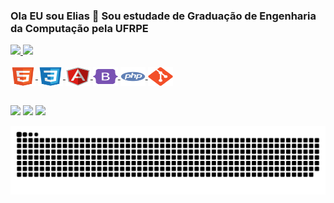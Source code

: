 ### Ola EU sou Elias 👋 Sou estudade de Graduação de Engenharia da Computação pela UFRPE

<div>
  <a href="https://github.com/hellyaxs">
  <img height="180em" src="https://github-readme-stats.vercel.app/api?username=hellyaxs&show_icons=true&theme=dracula&include_all_commits=true&count_private=true"/>
  <img height="180em" src="https://github-readme-stats.vercel.app/api/top-langs/?username=hellyaxs&layout=compact&langs_count=7&theme=dracula"/>
</div>
  
  </br>
  <div style="display: inline_block">
  <img align="center" alt="Elias-HTML" height="30" width="40" src="https://raw.githubusercontent.com/devicons/devicon/master/icons/html5/html5-original.svg">
  <img align="center" alt="Elias-CSS" height="30" width="40" src="https://raw.githubusercontent.com/devicons/devicon/master/icons/css3/css3-original.svg">
  <img align="center" alt="angular-php" height="30" width="40"src="https://raw.githubusercontent.com/devicons/devicon/9f4f5cdb393299a81125eb5127929ea7bfe42889/icons/angularjs/angularjs-original.svg">
  <img align="center" alt="Bootstrap-php" height="30" width="40" src="https://raw.githubusercontent.com/devicons/devicon/9f4f5cdb393299a81125eb5127929ea7bfe42889/icons/bootstrap/bootstrap-plain.svg">
  <img align="center" alt="CSS" height="30" width="40" src="https://github.com/devicons/devicon/blob/master/icons/php/php-plain.svg">
  <img align="center" alt="git" height="30" width="40" src="https://github.com/devicons/devicon/blob/master/icons/git/git-original.svg">
  
  </div></br>

  <div> 
  
 <a href="https://instagram.com/elias.vito13" target="_blank"><img src="https://img.shields.io/badge/-Instagram-%23E4405F?style=for-the-badge&logo=instagram&logoColor=white"></a>
  <a href = "mailto:eliasvito.dev@gmail.com" target="_blank"><img src="https://img.shields.io/badge/-Gmail-%23333?style=for-the-badge&logo=gmail&logoColor=white"></a>
  <a href="https://www.linkedin.com/in/elias-vitor-576064208/" target="_blank"><img src="https://img.shields.io/badge/-LinkedIn-%230077B5?style=for-the-badge&logo=linkedin&logoColor=white"></a> 
 
  ![Snake animation](https://github.com/hellyaxs/hellyaxs/blob/output/github-contribution-grid-snake.svg)
 
</div>


<!--
**hellyaxs/hellyaxs** is a ✨ _special_ ✨ repository because its `README.md` (this file) appears on your GitHub profile.

Here are some ideas to get you started:

- 🔭 I’m currently working on ...
- 🌱 I’m currently learning ...
- 👯 I’m looking to collaborate on ...
- 🤔 I’m looking for help with ...
- 💬 Ask me about ...
- 📫 How to reach me: ...
- 😄 Pronouns: ...
- ⚡ Fun fact: ...
-->
